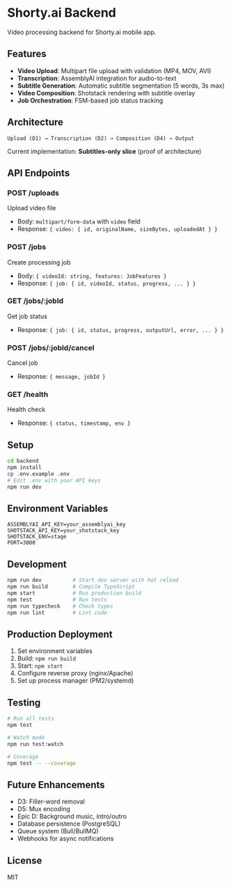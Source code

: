 # Shorty.ai Backend

Video processing backend for Shorty.ai mobile app.

## Features

- **Video Upload**: Multipart file upload with validation (MP4, MOV, AVI)
- **Transcription**: AssemblyAI integration for audio-to-text
- **Subtitle Generation**: Automatic subtitle segmentation (5 words, 3s max)
- **Video Composition**: Shotstack rendering with subtitle overlay
- **Job Orchestration**: FSM-based job status tracking

## Architecture

```
Upload (D1) → Transcription (D2) → Composition (D4) → Output
```

Current implementation: **Subtitles-only slice** (proof of architecture)

## API Endpoints

### POST /uploads
Upload video file
- Body: `multipart/form-data` with `video` field
- Response: `{ video: { id, originalName, sizeBytes, uploadedAt } }`

### POST /jobs
Create processing job
- Body: `{ videoId: string, features: JobFeatures }`
- Response: `{ job: { id, videoId, status, progress, ... } }`

### GET /jobs/:jobId
Get job status
- Response: `{ job: { id, status, progress, outputUrl, error, ... } }`

### POST /jobs/:jobId/cancel
Cancel job
- Response: `{ message, jobId }`

### GET /health
Health check
- Response: `{ status, timestamp, env }`

## Setup

```bash
cd backend
npm install
cp .env.example .env
# Edit .env with your API keys
npm run dev
```

## Environment Variables

```
ASSEMBLYAI_API_KEY=your_assemblyai_key
SHOTSTACK_API_KEY=your_shotstack_key
SHOTSTACK_ENV=stage
PORT=3000
```

## Development

```bash
npm run dev          # Start dev server with hot reload
npm run build        # Compile TypeScript
npm start            # Run production build
npm test             # Run tests
npm run typecheck    # Check types
npm run lint         # Lint code
```

## Production Deployment

1. Set environment variables
2. Build: `npm run build`
3. Start: `npm start`
4. Configure reverse proxy (nginx/Apache)
5. Set up process manager (PM2/systemd)

## Testing

```bash
# Run all tests
npm test

# Watch mode
npm run test:watch

# Coverage
npm test -- --coverage
```

## Future Enhancements

- D3: Filler-word removal
- D5: Mux encoding
- Epic D: Background music, intro/outro
- Database persistence (PostgreSQL)
- Queue system (Bull/BullMQ)
- Webhooks for async notifications

## License

MIT
